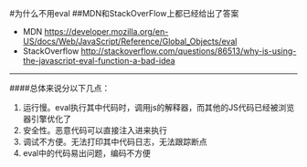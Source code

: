 #为什么不用eval
##MDN和StackOverFlow上都已经给出了答案  
  
* MDN <https://developer.mozilla.org/en-US/docs/Web/JavaScript/Reference/Global_Objects/eval>
* StackOverflow
<http://stackoverflow.com/questions/86513/why-is-using-the-javascript-eval-function-a-bad-idea>  

---
####总体来说分以下几点：  
1. 运行慢。eval执行其中代码时，调用js的解释器，而其他的JS代码已经被浏览器引擎优化了  
2. 安全性。恶意代码可以直接注入进来执行
3. 调试不方便。无法打印其中代码日志，无法跟踪断点
4. eval中的代码易出问题，编码不方便